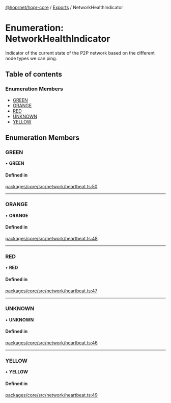 [@hoprnet/hopr-core](../README.md) / [Exports](../modules.md) / NetworkHealthIndicator

# Enumeration: NetworkHealthIndicator

Indicator of the current state of the P2P network
based on the different node types we can ping.

## Table of contents

### Enumeration Members

- [GREEN](NetworkHealthIndicator.md#green)
- [ORANGE](NetworkHealthIndicator.md#orange)
- [RED](NetworkHealthIndicator.md#red)
- [UNKNOWN](NetworkHealthIndicator.md#unknown)
- [YELLOW](NetworkHealthIndicator.md#yellow)

## Enumeration Members

### GREEN

• **GREEN**

#### Defined in

[packages/core/src/network/heartbeat.ts:50](https://github.com/hoprnet/hoprnet/blob/master/packages/core/src/network/heartbeat.ts#L50)

___

### ORANGE

• **ORANGE**

#### Defined in

[packages/core/src/network/heartbeat.ts:48](https://github.com/hoprnet/hoprnet/blob/master/packages/core/src/network/heartbeat.ts#L48)

___

### RED

• **RED**

#### Defined in

[packages/core/src/network/heartbeat.ts:47](https://github.com/hoprnet/hoprnet/blob/master/packages/core/src/network/heartbeat.ts#L47)

___

### UNKNOWN

• **UNKNOWN**

#### Defined in

[packages/core/src/network/heartbeat.ts:46](https://github.com/hoprnet/hoprnet/blob/master/packages/core/src/network/heartbeat.ts#L46)

___

### YELLOW

• **YELLOW**

#### Defined in

[packages/core/src/network/heartbeat.ts:49](https://github.com/hoprnet/hoprnet/blob/master/packages/core/src/network/heartbeat.ts#L49)
